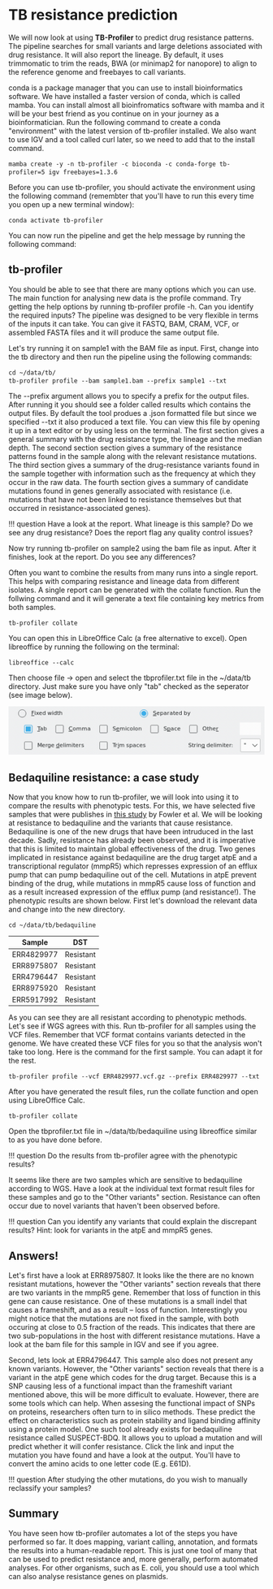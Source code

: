# TB resistance prediction


We will now look at using **TB-Profiler** to predict drug resistance patterns. The pipeline searches for small variants and large deletions associated with drug resistance. It will also report the lineage. By default, it uses trimmomatic to trim the reads, BWA (or minimap2 for nanopore) to align to the reference genome and freebayes to call variants.

conda is a package manager that you can use to install bioinformatics software. We have installed a faster version of conda, which is called mamba. You can install almost all bioinfromatics software with mamba and it will be your best friend as you continue on in your journey as a bioinformatician. Run the following command to create a conda "environment" with the latest version of tb-profiler installed. We also want to use IGV and a tool called curl later, so we need to add that to the install command.

```
mamba create -y -n tb-profiler -c bioconda -c conda-forge tb-profiler=5 igv freebayes=1.3.6
```

Before you can use tb-profiler, you should activate the environment using the following command (remembter that you'll have to run this every time you open up a new terminal window):

```
conda activate tb-profiler
```

You can now run the pipeline and get the help message by running the following command:

## tb-profiler

You should be able to see that there are many options which you can use. The main function for analysing new data is the profile command. Try getting the help options by running tb-profiler profile -h. Can you identify the required inputs? The pipeline was designed to be very flexible in terms of the inputs it can take. You can give it FASTQ, BAM, CRAM, VCF, or assembled FASTA files and it will produce the same output file.

Let's try running it on sample1 with the BAM file as input. First, change into the tb directory and then run the pipeline using the following commands:

```
cd ~/data/tb/
tb-profiler profile --bam sample1.bam --prefix sample1 --txt
```

The --prefix argument allows you to specify a prefix for the output files. After running it you should see a folder called results which contains the output files. By default the tool produes a .json formatted file but since we specified --txt it also produced a text file. You can view this file by opening it up in a text editor or by using less on the terminal. The first section gives a general summary with the drug resistance type, the lineage and the median depth. The second section section gives a summary of the resistance patterns found in the sample along with the relevant resistance mutations. The third section gives a summary of the drug-resistance variants found in the sample together with information such as the frequency at which they occur in the raw data. The fourth section gives a summary of candidate mutations found in genes generally associated with resistance (i.e. mutations that have not been linked to resistance themselves but that occurred in resistance-associated genes).

!!! question
    Have a look at the report. What lineage is this sample? Do we see any drug resistance? Does the report flag any quality control issues?

Now try running tb-profiler on sample2 using the bam file as input. After it finishes, look at the report. Do you see any differences?

Often you want to combine the results from many runs into a single report. This helps with comparing resistance and lineage data from different isolates. A single report can be generated with the collate function. Run the follwing command and it will generate a text file containing key metrics from both samples. 


```
tb-profiler collate
```

You can open this in LibreOffice Calc (a free alternative to excel). Open libreoffice by running the following on the terminal:

```
libreoffice --calc 
```

Then choose file -> open and select the tbprofiler.txt file in the ~/data/tb directory. Just make sure you have only "tab" checked as the seperator (see image below).

![](../img/tbprofiler_1.png)

## Bedaquiline resistance: a case study

Now that you know how to run tb-profiler, we will look into using it to compare the results with phenotypic tests. For this, we have selected five samples that were publishes in [this study](https://elifesciences.org/articles/75046) by Fowler et al. We will be looking at resistance to bedaquiline and the variants that cause resistance. Bedaquiline is one of the new drugs that have been intruduced in the last decade. Sadly, resistance has already been observed, and it is imperative that this is limited to maintain global effectiveness of the drug. Two genes implicated in resistance against bedaquiline are the drug target atpE and a transcriptional regulator (mmpR5) which represses expression of an efflux pump that can pump bedaquiline out of the cell. Mutations in atpE prevent binding of the drug, while mutations in mmpR5 cause loss of function and as a result increased expression of the efflux pump (and resistance!). The phenotypic results are shown below. First let's download the relevant data and change into the new directory. 

```
cd ~/data/tb/bedaquiline
```

| Sample |	DST |
|-----|------|
| ERR4829977 |	Resistant|
| ERR8975807 |	Resistant|
| ERR4796447 |	Resistant|
| ERR8975920 |	Resistant|
| ERR5917992 |	Resistant|

As you can see they are all resistant according to phenotypic methods. Let's see if WGS agrees with this. Run tb-profiler for all samples using the VCF files. Remember that VCF format contains variants detected in the genome. We have created these VCF files for you so that the analysis won't take too long. Here is the command for the first sample. You can adapt it for the rest. 

```
tb-profiler profile --vcf ERR4829977.vcf.gz --prefix ERR4829977 --txt
```

After you have generated the result files, run the collate function and open using LibreOffice Calc. 

```
tb-profiler collate
```

Open the tbprofiler.txt file in ~/data/tb/bedaquiline using libreoffice similar to as you have done before.

!!! question
    Do the results from tb-profiler agree with the phenotypic results? 

It seems like there are two samples which are sensitive to bedaquiline according to WGS. Have a look at the individual text format result files for these samples and go to the "Other variants" section. Resistance can often occur due to novel variants that haven't been observed before. 

!!! question
    Can you identify any variants that could explain the discrepant results? Hint: look for variants in the atpE and mmpR5 genes. 

## Answers!

Let's first have a look at ERR8975807. It looks like the there are no known resistant mutations, however the "Other variants" section reveals that there are two variants in the mmpR5 gene. Remember that loss of function in this gene can cause resistance. One of these mutations is a small indel that causes a frameshift, and as a result – loss of function. Interestingly you might notice that the mutations are not fixed in the sample, with both occuring at close to 0.5 fraction of the reads. This indicates that there are two sub-populations in the host with different resistance mutations. Have a look at the bam file for this sample in IGV and see if you agree.

Second, lets look at ERR4796447. This sample also does not present any known variants. However, the "Other variants" section reveals that there is a variant in the atpE gene which codes for the drug target. Because this is a SNP causing less of a functional impact than the frameshift variant mentioned above, this will be more difficult to evaluate. However, there are some tools which can help. When assesing the functional impact of SNPs on proteins, researchers often turn to in silico methods. These predict the effect on characteristics such as protein stability and ligand binding affinity using a protein model. One such tool already exists for bedaquiline resistance called SUSPECT-BDQ. It allows you to upload a mutation and will predict whether it will confer resistance. Click the link and input the mutation you have found and have a look at the output. You'll have to convert the amino acids to one letter code (E.g. E61D). 

!!! question
    After studying the other mutations, do you wish to manually reclassify your samples? 

## Summary

You have seen how tb-profiler automates a lot of the steps you have performed so far. It does mapping, variant calling, annotation, and formats the results into a human-readable report. This is just one tool of many that can be used to predict resistance and, more generally, perform automated analyses. For other organisms, such as E. coli, you should use a tool which can also analyse resistance genes on plasmids. 